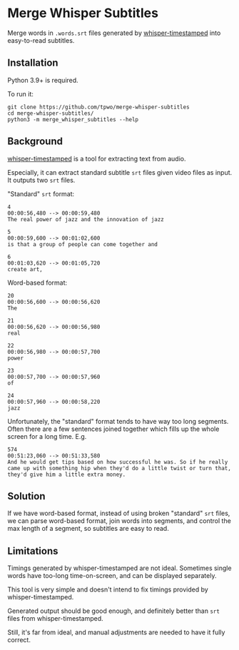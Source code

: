 # Merge Whisper Subtitles

Merge words in `.words.srt` files generated by
[whisper-timestamped](https://github.com/linto-ai/whisper-timestamped)
into easy-to-read subtitles.

## Installation

Python 3.9+ is required.

To run it:

```
git clone https://github.com/tpwo/merge-whisper-subtitles
cd merge-whisper-subtitles/
python3 -m merge_whisper_subtitles --help
```

## Background

[whisper-timestamped](https://github.com/linto-ai/whisper-timestamped)
is a tool for extracting text from audio.

Especially, it can extract standard subtitle `srt` files given video files as input.
It outputs two `srt` files.

"Standard" `srt` format:

```srt
4
00:00:56,480 --> 00:00:59,480
The real power of jazz and the innovation of jazz

5
00:00:59,600 --> 00:01:02,600
is that a group of people can come together and

6
00:01:03,620 --> 00:01:05,720
create art,
```

Word-based format:

```srt
20
00:00:56,600 --> 00:00:56,620
The

21
00:00:56,620 --> 00:00:56,980
real

22
00:00:56,980 --> 00:00:57,700
power

23
00:00:57,700 --> 00:00:57,960
of

24
00:00:57,960 --> 00:00:58,220
jazz
```

Unfortunately, the "standard" format tends to have way too long segments.
Often there are a few sentences joined together
which fills up the whole screen for a long time. E.g.

```srt
574
00:51:23,060 --> 00:51:33,580
And he would get tips based on how successful he was. So if he really came up with something hip when they'd do a little twist or turn that, they'd give him a little extra money.
```

## Solution

If we have word-based format,
instead of using broken "standard" `srt` files,
we can parse word-based format,
join words into segments,
and control the max length of a segment,
so subtitles are easy to read.

## Limitations

Timings generated by whisper-timestamped are not ideal.
Sometimes single words have too-long time-on-screen,
and can be displayed separately.

This tool is very simple and doesn't intend
to fix timings provided by whisper-timestamped.

Generated output should be good enough,
and definitely better than `srt` files from whisper-timestamped.

Still, it's far from ideal,
and manual adjustments are needed
to have it fully correct.
